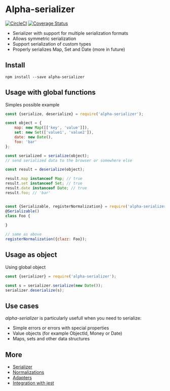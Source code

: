 # Alpha-serializer
[![CircleCI](https://circleci.com/gh/wookieb/alpha-serializer/tree/master.svg?style=svg)](https://circleci.com/gh/wookieb/alpha-serializer/tree/master) [![Coverage Status](https://coveralls.io/repos/github/wookieb/alpha-serializer/badge.svg?branch=master)](https://coveralls.io/github/wookieb/alpha-serializer?branch=master)

* Serializer with support for multiple serialization formats
* Allows symmetric serialization
* Support serialization of custom types
* Properly serializes Map, Set and Date (more in future)

## Install
```
npm install --save alpha-serializer
```

## Usage with global functions

Simples possible example
```javascript
const {serialize, deserialize} = require('alpha-serializer');

const object = {
    map: new Map([['key', 'value']]),
    set: new Set(['value1', 'value2']),
    date: new Date(),
    foo: 'bar'
};

const serialized = serialize(object);
// send serialized data to the browser or somewhere else

const result = deserialize(object);

result.map instanceof Map; // true
result.set instanceof Set; // true
result.date instanceof Date; // true
result.foo; // 'bar'


const {Serializable, registerNormalization} = require('alpha-serializer');
@Serializable()
class Foo {
    
}

// same as above
registerNormalization({clazz: Foo});
```

## Usage as object

Using global object
```javascript
const {serializer} = require('alpha-serializer');

const s = serializer.serialize(new Date());
serializer.deserialize(s);
```

## Use cases
_alpha-serializer_ is particularly usefull when you need to serialize:
* Simple errors or errors with special properties
* Value objects (for example ObjectId, Money or Date)
* Maps, sets and other data structures

## More

* [Serializer](./docs/serializer.md)
* [Normalizations](./docs/normalizations.md)
* [Adapters](./docs/adapters.md)
* [Integration with jest](../jest)